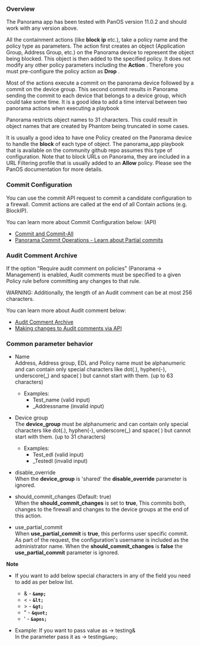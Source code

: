 ### Overview

The Panorama app has been tested with PanOS version 11.0.2 and should work with any version above.

All the containment actions (like **block ip** etc.), take a policy name and the policy type as
parameters. The action first creates an object (Application Group, Address Group, etc.) on the
Panorama device to represent the object being blocked. This object is then added to the specified
policy. It does not modify any other policy parameters including the **Action** . Therefore you must
pre-configure the policy action as **Drop** .

Most of the actions execute a commit on the panorama device followed by a commit on the device
group. This second commit results in Panorama sending the commit to each device that belongs to a
device group, which could take some time. It is a good idea to add a time interval between two
panorama actions when executing a playbook

Panorama restricts object names to 31 characters. This could result in object names that are created
by Phantom being truncated in some cases.

It is usually a good idea to have one Policy created on the Panorama device to handle the **block**
of each type of object. The panorama_app playbook that is available on the community github repo
assumes this type of configuration. Note that to block URLs on Panorama, they are included in a URL
Filtering profile that is usually added to an **Allow** policy. Please see the PanOS documentation
for more details.

### Commit Configuration

You can use the commit API request to commit a candidate configuration to a firewall. Commit actions
are called at the end of all Contain actions (e.g. BlockIP).

You can learn more about Commit Configuration below: (API)

- [Commit and
  Commit-All](https://docs.paloaltonetworks.com/pan-os/9-0/pan-os-panorama-api/pan-os-xml-api-request-types/commit-configuration-api.html)
- [Panorama Commit Operations - Learn about Partial
  commits](https://docs.paloaltonetworks.com/pan-os/9-1/pan-os-web-interface-help/panorama-web-interface/panorama-commit-operations.html)

### Audit Comment Archive

If the option "Require audit comment on policies" (Panorama -> Management) is enabled, Audit
comments must be specified to a given Policy rule before committing any changes to that rule.

WARNING: Additionally, the length of an Audit comment can be at most 256 characters.

You can learn more about Audit comment below:

- [Audit Comment
  Archive](https://docs.paloaltonetworks.com/pan-os/10-1/pan-os-web-interface-help/policies/audit-comment-archive.html)
- [Making changes to Audit comments via
  API](https://docs.paloaltonetworks.com/pan-os/9-0/pan-os-panorama-api/pan-os-xml-api-request-types/run-operational-mode-commands-api.html)

### Common parameter behavior

- Name\
  Address, Address group, EDL and Policy name must be alphanumeric and can contain only special characters like dot(.), hyphen(-), underscore(\_) and space( ) but cannot start with them. (up to 63 characters)

  - Examples:
    - Test_name (valid input)
    - \_Addressname (invalid input)

- Device group\
  The **device_group** must be alphanumeric and can contain only special characters like dot(.), hyphen(-), underscore(\_) and space( ) but cannot start with them. (up to 31 characters)

  - Examples:
    - Test_edl (valid input)
    - \_Testedl (invalid input)

- disable_override\
  When the **device_group** is 'shared' the **disable_override** parameter is ignored.

- should_commit_changes (Default: true)\
  When the **should_commit_changes** is set to **true**, This commits both, changes to the firewall and changes to the device groups at the end of this action.

- use_partial_commit\
  When **use_partial_commit** is **true**, this performs user specific commit. As part of the request, the configuration's username is included as the administrator name. When the **should_commit_changes** is **false** the **use_partial_commit** parameter is ignored.

**Note**

- If you want to add below special characters in any of the field you need to add as per below list.

  - & - **`&amp;`**
  - < - **`&lt;`**
  - \> - **`&gt;`**
  - " - **`&quot;`**
  - ' - **`&apos;`**

- Example:
  If you want to pass value as -> testing&\
  In the parameter pass it as -> testing`&amp;`
